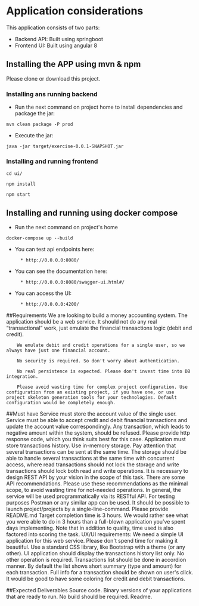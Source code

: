 # Application considerations
This application consists of two parts:
* Backend API: Built using springboot
* Frontend UI: Built using angular 8

## Installing the APP using mvn & npm

Please clone or download this project.

### Installing ans running backend
* Run the next command on project home to install dependencies and package the jar:

`` mvn clean package -P prod ``

* Execute the jar:

`` java -jar target/exercise-0.0.1-SNAPSHOT.jar ``

### Installing and running frontend

`` cd ui/ ``

`` npm install ``

`` npm start ``


## Installing and running using docker compose
* Run the next command on project's home

`` docker-compose up --build ``

* You can test api endpoints here:
      
        * http://0.0.0.0:8080/

* You can see the documentation here:
      
        * http://0.0.0.0:8080/swagger-ui.html#/

* You can access the UI:

        * http://0.0.0.0:4200/
        
##Requirements
        We are looking to build a money accounting system. The application should be a web service. It should not do any real “transactional” work, just emulate the financial transactions logic (debit and credit).
        
        We emulate debit and credit operations for a single user, so we always have just one financial account.
        
        No security is required. So don't worry about authentication.
        
        No real persistence is expected. Please don't invest time into DB integration.
        
        Please avoid wasting time for complex project configuration. Use configuration from an existing project, if you have one, or use project skeleton generation tools for your technologies. Default configuration would be completely enough.
        
##Must have
        Service must store the account value of the single user.
        Service must be able to accept credit and debit financial transactions and update the account value correspondingly.
        Any transaction, which leads to negative amount within the system, should be refused. Please provide http response code, which you think suits best for this case.
        Application must store transactions history. Use in-memory storage. Pay attention that several transactions can be sent at the same time. The storage should be able to handle several transactions at the same time with concurrent access, where read transactions should not lock the storage and write transactions should lock both read and write operations.
        It is necessary to design REST API by your vision in the scope of this task. There are some API recommendations. Please use these recommendations as the minimal scope, to avoid wasting time for not-needed operations.
        In general, the service will be used programmatically via its RESTful API. For testing purposes Postman or any similar app can be used.
        It should be possible to launch project/projects by a single-line-command. Please provide README.md
        Target completion time is 3 hours. We would rather see what you were able to do in 3 hours than a full-blown application you’ve spent days implementing. Note that in addition to quality, time used is also factored into scoring the task.
        UX/UI requirements:
        We need a simple UI application for this web service.
        Please don't spend time for making it beautiful. Use a standard CSS library, like Bootstrap with a theme (or any other).
        UI application should display the transactions history list only. No other operation is required.
        Transactions list should be done in accordion manner. By default the list shows short summary (type and amount) for each transaction. Full info for a transaction should be shown on user's click.
        It would be good to have some coloring for credit and debit transactions.
        
##Expected Deliverables
        Source code.
        Binary versions of your applications that are ready to run. No build should be required.
        Readme.
        

